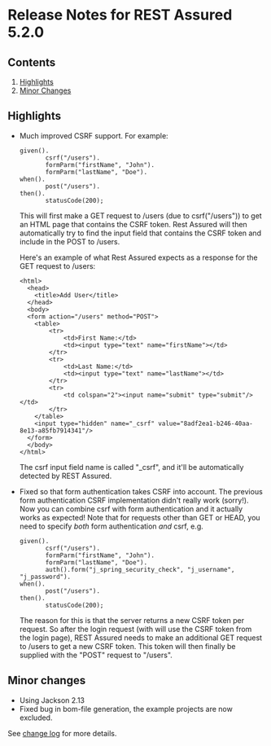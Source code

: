# Release Notes for REST Assured 5.2.0 #

## Contents
1. [Highlights](#highlights)
1. [Minor Changes](#minor-changes)

## Highlights
* Much improved CSRF support. For example:
	```
	given().
	       csrf("/users").
	       formParm("firstName", "John").
	       formParm("lastName", "Doe").
	when().
	       post("/users").
	then().
	       statusCode(200);
   ```

  This will first make a GET request to /users (due to csrf("/users")) to get an HTML page that contains the CSRF token.
  Rest Assured will then automatically try to find the input field that contains the CSRF token and include in the POST to /users.
  
  Here's an example of what Rest Assured expects as a response for the GET request to /users:

  ```
  <html>
	<head>
	  <title>Add User</title>
	</head>
	<body>
	<form action="/users" method="POST">
	  <table>
	      <tr>
	          <td>First Name:</td>
	          <td><input type="text" name="firstName"></td>
	      </tr>
	      <tr>
	          <td>Last Name:</td>
	          <td><input type="text" name="lastName"></td>
	      </tr>
	      <tr>
	          <td colspan="2"><input name="submit" type="submit"/></td>
	      </tr>
	  </table>
	  <input type="hidden" name="_csrf" value="8adf2ea1-b246-40aa-8e13-a85fb7914341"/>
	</form>
	</body>
  </html>
  ```
  The csrf input field name is called "_csrf", and it'll be automatically detected by REST Assured.
* Fixed so that form authentication takes CSRF into account. The previous form authentication CSRF implementation didn't really work (sorry!). Now you can combine csrf with form authentication and it actually works as expected! Note that for requests other than GET or HEAD,
  you need to specify _both_ form authentication _and_ csrf, e.g.

  	```
	given().
	       csrf("/users").
	       formParm("firstName", "John").
	       formParm("lastName", "Doe").
	       auth().form("j_spring_security_check", "j_username", "j_password").
	when().
	       post("/users").
	then().
	       statusCode(200);
   ```

   The reason for this is that the server returns a new CSRF token per request. So after the login request (with will use the CSRF token from the login page), REST Assured needs to make an additional GET request to /users to get a new CSRF token. This token will then finally be supplied with the "POST" request to "/users".

## Minor changes ##
* Using Jackson 2.13
* Fixed bug in bom-file generation, the example projects are now excluded.

See [change log](https://github.com/rest-assured/rest-assured/raw/master/changelog.txt) for more details.